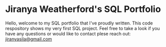 # Jiranya Weatherford's SQL Portfolio

Hello, welcome to my SQL portfolio that I've proudly written. This code respository shows my very first SQL project. 
Feel free to take a look if you have any questions or would like to contact plese reach out: jiranyasila@gmail.com
